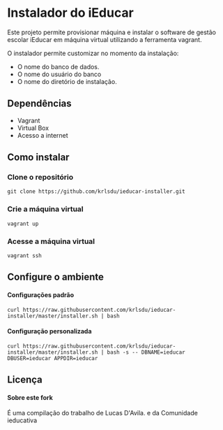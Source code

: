 # Instalador do iEducar
Este projeto permite provisionar máquina e instalar o software de gestão escolar iEducar em máquina virtual utilizando a ferramenta vagrant.

O instalador permite customizar no momento da instalação:  

* O nome do banco de dados.
* O nome do usuário do banco
* O nome do diretório de instalação.

## Dependências

* Vagrant
* Virtual Box
* Acesso a internet

## Como instalar

### Clone o repositório
 
 ```
 git clone https://github.com/krlsdu/ieducar-installer.git
 ```
 
### Crie a máquina virtual
 
 ```
 vagrant up
 ```
 
### Acesse a máquina virtual
 
 ```
 vagrant ssh
 ```
 
## Configure o ambiente
 
#### Configurações padrão
  
  ```
 curl https://raw.githubusercontent.com/krlsdu/ieducar-installer/master/installer.sh | bash
 ```
 
#### Configuração personalizada
 
 ```
 curl https://raw.githubusercontent.com/krlsdu/ieducar-installer/master/installer.sh | bash -s -- DBNAME=ieducar DBUSER=ieducar APPDIR=ieducar
 ```

## Licença

#### Sobre este fork

É uma compilação do trabalho de Lucas D'Avila. e da Comunidade ieducativa
